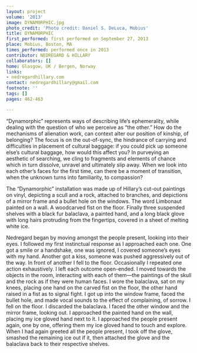 ```yaml
---
layout: project
volume: '2013'
image: DYNAMORPHIC.jpg
photo_credit: 'Photo credit: Daniel S. DeLuca, Mobius'
title: DYNAMORPHIC
first_performed: first performed on September 27, 2013
place: Mobius, Boston, MA
times_performed: performed once in 2013
contributor: NEDREGARD & HILLARY
collaborators: []
home: Glasgow, UK / Bergen, Norway
links:
- nedregardhillary.com
contact: nedregardhillary@gmail.com
footnote: ''
tags: []
pages: 462-463

---
```


“Dynamorphic” represents ways of describing life’s ephemerality, while dealing with the question of who we perceive as “the other.” How do the mechanisms of alienation work, can context alter our position of kinship, of belonging? The focus is on the out-of-sync, the hindrance of carrying and difficulties in placement of cultural baggage: if you could pick up someone else’s cultural baggage, how would this affect you? In purveying an aesthetic of searching, we cling to fragments and elements of chance which in turn dissolve, unravel and ultimately slip away. When we look into each other’s faces for the first time, can there be a moment of transition, when the unknown turns into familiarity, to compassion?

The “Dynamorphic” installation was made up of Hillary’s cut-out paintings on vinyl, depicting a scull and a rock, attached to branches, and depictions of a mirror frame and a bullet hole on the windows. The word Limbonaut painted on a wall. A woodcarved fist on the floor. Finally three suspended shelves with a black fur balaclava, a painted hand, and a long black glove with long hairs protruding from the fingertips, covered in a sheet of melting white ice.

Nedregard began by moving amongst the people present, looking into their eyes. I followed my first instinctual response as I approached each one. One got a smile or a handshake, one was ignored, I covered someone’s eyes with my hand. Another got a kiss, someone was pushed aggressively out of the way. In front of another I fell to the floor. Occasionally I repeated one action exhaustively. I left each outcome open-ended. I moved towards the objects in the room, interacting with each of them—the paintings of the skull and the rock as if they were human faces. I wore the balaclava, sat on my knees, placing one hand on the carved fist on the floor, the other hand raised in a fist as to signal fight. I got up into the window frame, faced the bullet hole, and made vocal sounds to the effect of complaining, of sorrow. I fell on the floor. I discarded the balaclava. I faced the other window and the mirror frame, looking out. I approached the painted hand on the wall, placing my ice gloved hand next to it. I approached the people present again, one by one, offering them my ice gloved hand to touch and explore. When I had again greeted all the people present, I took off the glove, smashed the remaining ice out if it, then attached the glove and the balaclava back to their respective shelves.
